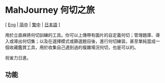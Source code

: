 # MahJourney 何切之旅

[ [Eng](../README.md) | [简中](README-SC.md) | [繁中](README-TC.md) | [日本語](README-JP.md) ]

用於立直麻將何切訓練的工具。你可以上傳帶有圖片的自定義何切；管理題庫、導入或導出何切集；以及在選擇模式或篩選題目後，進行何切練習。甚至單純當成一個收藏鑑賞工具，用於收集自己遇到過的複雜場況何切，也是可以的。

祝雀力日進。

## 功能
